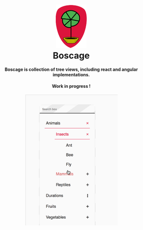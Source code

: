 <h1 align="center">
	<img alt="boscage-logo" src="./assets/boscage-logo.svg" width="100px"/><br>
    Boscage<br>
</h1>
<h4 align="center">
	Boscage is collection of tree views, including react and angular implementations.
</h4>

<div align="center">
    <h4>Work in progress !</h4>
    <img alt="boscage-itemtree-gif" src="./assets/boscage-itemtree.gif" width="300px"/><br>
</div>